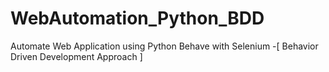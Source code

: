 # WebAutomation_Python_BDD
Automate Web Application using Python Behave with Selenium -[ Behavior Driven Development Approach ]
